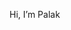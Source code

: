 Hi, I’m Palak 


<!---
Palakgarg155/Palakgarg155 is a ✨ special ✨ repository because its `README.md` (this file) appears on your GitHub profile.
You can click the Preview link to take a look at your changes.
--->
